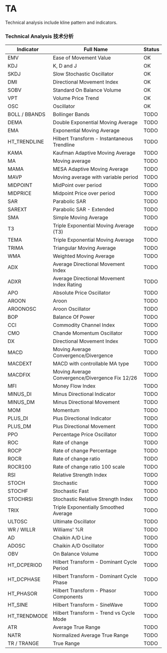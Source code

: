 # TA

Technical analysis include kline pattern and indicators.

### Technical Analysis 技术分析

| Indicator | Full Name | Status |
|-----------|-----------|--------|
| EMV  | Ease of Movement Value | OK |
| KDJ  | K, D and J | OK |
| SKDJ | Slow Stochastic Oscillator | OK |
| DMI  | Directional Movement Index | OK |
| SOBV | Standard On Balance Volume | OK |
| VPT  | Volume Price Trend | OK |
| OSC  | Oscillator | OK |
| BOLL / BBANDS | Bollinger Bands | TODO |
| DEMA | Double Exponential Moving Average | TODO |
| EMA | Exponential Moving Average | TODO |
| HT_TRENDLINE | Hilbert Transform - Instantaneous Trendline | TODO |
| KAMA | Kaufman Adaptive Moving Average | TODO |
| MA | Moving average | TODO |
| MAMA | MESA Adaptive Moving Average | TODO |
| MAVP | Moving average with variable period | TODO |
| MIDPOINT | MidPoint over period | TODO |
| MIDPRICE | Midpoint Price over period | TODO |
| SAR | Parabolic SAR | TODO |
| SAREXT | Parabolic SAR - Extended | TODO |
| SMA | Simple Moving Average | TODO |
| T3 | Triple Exponential Moving Average (T3) | TODO |
| TEMA | Triple Exponential Moving Average | TODO |
| TRIMA | Triangular Moving Average | TODO |
| WMA | Weighted Moving Average | TODO |
| ADX | Average Directional Movement Index | TODO |
| ADXR | Average Directional Movement Index Rating | TODO |
| APO | Absolute Price Oscillator | TODO |
| AROON | Aroon | TODO |
| AROONOSC | Aroon Oscillator | TODO |
| BOP | Balance Of Power | TODO |
| CCI | Commodity Channel Index | TODO |
| CMO | Chande Momentum Oscillator | TODO |
| DX | Directional Movement Index | TODO |
| MACD | Moving Average Convergence/Divergence | TODO |
| MACDEXT | MACD with controllable MA type | TODO |
| MACDFIX | Moving Average Convergence/Divergence Fix 12/26 | TODO |
| MFI | Money Flow Index | TODO |
| MINUS_DI | Minus Directional Indicator | TODO |
| MINUS_DM | Minus Directional Movement | TODO |
| MOM | Momentum | TODO |
| PLUS_DI | Plus Directional Indicator | TODO |
| PLUS_DM | Plus Directional Movement | TODO |
| PPO | Percentage Price Oscillator | TODO |
| ROC | Rate of change | TODO |
| ROCP | Rate of change Percentage | TODO |
| ROCR | Rate of change ratio | TODO |
| ROCR100 | Rate of change ratio 100 scale | TODO |
| RSI | Relative Strength Index | TODO |
| STOCH | Stochastic | TODO |
| STOCHF | Stochastic Fast | TODO |
| STOCHRSI | Stochastic Relative Strength Index | TODO |
| TRIX | Triple Exponentially Smoothed Average | TODO |
| ULTOSC | Ultimate Oscillator | TODO |
| WR / WILLR | Williams' %R | TODO |
| AD | Chaikin A/D Line | TODO |
| ADOSC | Chaikin A/D Oscillator | TODO |
| OBV | On Balance Volume | TODO |
| HT_DCPERIOD | Hilbert Transform - Dominant Cycle Period | TODO |
| HT_DCPHASE | Hilbert Transform - Dominant Cycle Phase | TODO |
| HT_PHASOR | Hilbert Transform - Phasor Components | TODO |
| HT_SINE | Hilbert Transform - SineWave | TODO |
| HT_TRENDMODE | Hilbert Transform - Trend vs Cycle Mode | TODO |
| ATR | Average True Range | TODO |
| NATR | Normalized Average True Range | TODO |
| TR / TRANGE | True Range | TODO |